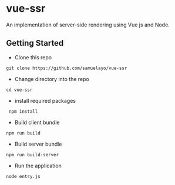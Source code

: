 # vue-ssr
An implementation of server-side rendering using Vue js and Node. 

## Getting Started
- Clone this repo 
```
git clone https://github.com/samuelayo/vue-ssr
```
- Change directory into the repo
```
cd vue-ssr
```
 - install required packages
``` 
 npm install
```
- Build client bundle
```
npm run build
```
- Build server bundle
```
npm run build-server
```
- Run the application
```
node entry.js
```